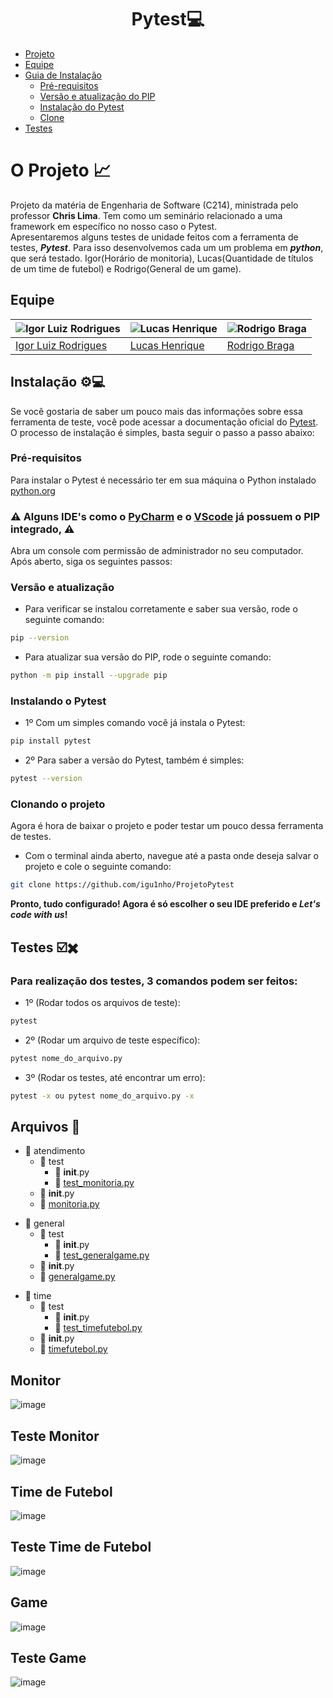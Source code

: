 <h1 align="center"> Pytest💻 </h1>

- [Projeto](#o-projeto-)
- [Equipe](#equipe)
- [Guia de Instalação](#instalação-)
   - [Pré-requisitos](#pré-requisitos)
   - [Versão e atualização do PIP](#versão-e-atualização)
   - [Instalação do Pytest](#instalando-o-pytest)
   - [Clone](#clonar-o-projeto)
- [Testes](#testes-%EF%B8%8F%EF%B8%8F)

# O Projeto 📈
Projeto da matéria de Engenharia de Software (C214), ministrada pelo professor **Chris Lima**. Tem como um seminário relacionado a uma framework em específico no nosso caso o Pytest.<br>
Apresentaremos alguns testes de unidade feitos com a ferramenta de testes, ***Pytest***. Para isso desenvolvemos cada um um problema em ***python***, que será testado.
Igor(Horário de monitoria),
Lucas(Quantidade de títulos de um time de futebol) e
Rodrigo(General de um game).

## Equipe
| ![Igor Luiz Rodrigues](https://avatars.githubusercontent.com/u/89806466?s=400&u=e8107d3d169b3775f289e49470b097b45d778d68&v=4) | ![Lucas Henrique](https://avatars.githubusercontent.com/u/89883718?v=4) | ![Rodrigo Braga](https://avatars.githubusercontent.com/u/77506652?v=4)|
| --- | --- | --- |
| [Igor Luiz Rodrigues](https://github.com/igu1nho) | [Lucas Henrique](https://github.com/LucasHGraciano) | [Rodrigo Braga](https://github.com/Zenks1) |


## Instalação ⚙💻
Se você gostaria de saber um pouco mais das informações sobre essa ferramenta de teste, você pode acessar a documentação oficial do <a href="https://docs.pytest.org/en/stable/index.html">Pytest</a>.<br> O processo de instalação é simples, basta seguir o passo a passo abaixo:

### Pré-requisitos
Para instalar o Pytest é necessário ter em sua máquina o Python instalado <a href="https://www.python.org/">python.org</a>

### ⚠️ Alguns IDE's como o <a href="https://www.jetbrains.com/pt-br/pycharm/">PyCharm</a> e o <a href="https://www.code.visualstudio.com/ ">VScode</a> já possuem o PIP integrado, ⚠️<br>

Abra um console com permissão de administrador no seu computador.
Após aberto, siga os seguintes passos:

### Versão e atualização
- Para verificar se instalou corretamente e saber sua versão, rode o seguinte comando:
```bash
pip --version
```

- Para atualizar sua versão do PIP, rode o seguinte comando:
```bash
python -m pip install --upgrade pip
```

### Instalando o Pytest
- 1º Com um simples comando você já instala o Pytest:
```bash
pip install pytest
```

- 2º Para saber a versão do Pytest, também é simples:
```bash
pytest --version
```

### Clonando o projeto
Agora é hora de baixar o projeto e poder testar um pouco dessa ferramenta de testes.
- Com o terminal ainda aberto, navegue até a pasta onde deseja salvar o projeto e cole o seguinte comando:
```bash
git clone https://github.com/igu1nho/ProjetoPytest
```

**Pronto, tudo configurado! Agora é só escolher o seu IDE preferido e _Let's code with us_!**

## Testes ☑️✖️
### Para realização dos testes, 3 comandos podem ser feitos:
- 1º (Rodar todos os arquivos de teste):
```bash
pytest
```

- 2º (Rodar um arquivo de teste específico):
```bash
pytest nome_do_arquivo.py
```

- 3º (Rodar os testes, até encontrar um erro):
```bash
pytest -x ou pytest nome_do_arquivo.py -x
```

## Arquivos :open_file_folder:
<!--ts-->
  * :file_folder: atendimento
    * :file_folder: test
        * :page_facing_up: __init__.py
        * :page_facing_up: [test_monitoria.py](#teste-atendimento)
     * :page_facing_up: __init__.py
     * :page_facing_up: [monitoria.py](#atendimento)
<!--te-->

<!--ts-->
  * :file_folder: general
    * :file_folder: test
        * :page_facing_up: __init__.py
        * :page_facing_up: [test_generalgame.py](#teste-generalgame)
     * :page_facing_up: __init__.py
     * :page_facing_up: [generalgame.py](#generalgame)
<!--te-->

<!--ts-->
  * :file_folder: time
    * :file_folder: test
        * :page_facing_up: __init__.py
        * :page_facing_up: [test_timefutebol.py](#teste-timefutebol)
     * :page_facing_up: __init__.py
     * :page_facing_up: [timefutebol.py](#timefutebol)
<!--te-->

## Monitor
![image](https://camo.githubusercontent.com/1d2b281547283b669bbf24e572c9cad285a931506446b657206c410df5dac1fc/68747470733a2f2f692e696d6775722e636f6d2f7650457051416a2e706e67)

## Teste Monitor
![image](https://camo.githubusercontent.com/dc6c0d473b4a68e866d54a8699d53ca49b5e435ab5c19fa48a271862a3d0f7ee/68747470733a2f2f692e696d6775722e636f6d2f6b5654746658352e706e67)

## Time de Futebol
![image](https://camo.githubusercontent.com/fb339bb1aa7ab7cf33ef0465966ff37156a40f4287f0a150716774a9feb787d1/68747470733a2f2f692e696d6775722e636f6d2f327031555155632e706e67)

## Teste Time de Futebol
![image](https://camo.githubusercontent.com/fae8dcfde795b867dee802b4ef51056c9e8f466aeab6226ad60724cdfc3aed80/68747470733a2f2f692e696d6775722e636f6d2f706c596f4849642e706e67)

## Game
![image](https://camo.githubusercontent.com/d95e92db9233b6d0408276c3fda7ee3518417f5beeedbf7b3ad0b647a7c0f036/68747470733a2f2f692e696d6775722e636f6d2f634175426454652e706e67)

## Teste Game
![image](https://camo.githubusercontent.com/0729c833cbf5523efa886ca42f708e9ab8998a52bd7ca1731fdf58d8462414d8/68747470733a2f2f692e696d6775722e636f6d2f70636950306b412e706e67)
